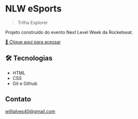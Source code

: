 # NLW eSports


> Trilha Explorer

Projeto construído do evento Next Level Week da Rocketseat.

[🔗 Clique aqui para acessar](https://wyanneves.github.io/e-Sports-NLW-/)


## 🛠 Tecnologias

- HTML
- CSS
- Git e Github

## Contato

willialves40@gmail.com
